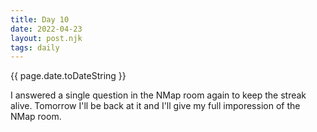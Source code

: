 ```yaml
---
title: Day 10
date: 2022-04-23
layout: post.njk
tags: daily
---
```


{{ page.date.toDateString }}

I answered a single question in the NMap room again to keep the streak alive. Tomorrow I'll be back at it and I'll give my full imporession of the NMap room.